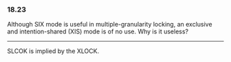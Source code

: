 ### 18.23

Although SIX mode is useful in multiple-granularity locking, an exclusive and
intention-shared (XIS) mode is of no use. Why is it useless?

---

SLCOK is implied by the XLOCK.